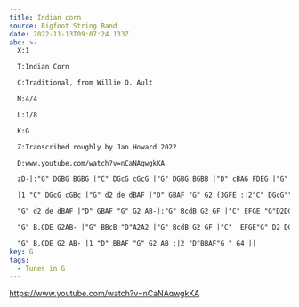```yaml
---
title: Indian corn
source: Bigfoot String Band
date: 2022-11-13T09:07:24.133Z
abc: >-
  X:1

  T:Indian Corn

  C:Traditional, from Willie O. Ault

  M:4/4

  L:1/8

  K:G

  Z:Transcribed roughly by Jan Howard 2022

  D:www.youtube.com/watch?v=nCaNAqwgkKA

  zD-|:"G" DGBG BGBG |"C" DGcG cGcG |"G" DGBG BGBB |"D" cBAG FDEG |"G" DGBG BGBG 

  |1 "C" DGcG cGBc |"G" d2 de dBAF |"D" GBAF "G" G2 (3GFE :|2"C" DGcG""cGBc |

  "G" d2 de dBAF |"D" GBAF "G" G2 AB-|:"G" BcdB G2 GF |"C" EFGE "G"D2DC |

  "G" B,CDE G2AB- |"G" BBcB "D"A2A2 |"G" BcdB G2 GF |"C"  EFGE"G" D2 DC |

  "G" B,CDE G2 AB- |1 "D" BBAF "G" G2 AB :|2 "D"BBAF"G " G4 ||
key: G
tags:
  - Tunes in G
---
```

https://www.youtube.com/watch?v=nCaNAqwgkKA
